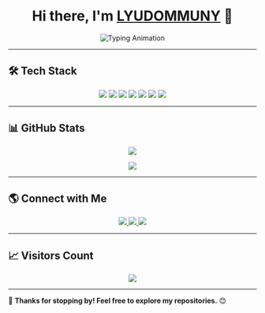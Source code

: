 <h1 align="center">
  Hi there, I'm <a href="https://github.com/lyudommuny13">LYUDOMMUNY</a> 👋
</h1>

<p align="center">
  <img src="https://readme-typing-svg.demolab.com?font=Fira+Code&size=22&pause=1000&color=F79327&center=true&vCenter=true&width=500&lines=Welcome+to+my+GitHub!;I+am+a+Passionate+Developer;Always+Learning+New+Things!" alt="Typing Animation">
</p>

---

## 🛠️ **Tech Stack**
<p align="center">
  <img src="https://img.shields.io/badge/Code-HTML5-orange?style=for-the-badge&logo=html5&logoColor=white" />
  <img src="https://img.shields.io/badge/Code-CSS3-blue?style=for-the-badge&logo=css3&logoColor=white" />
  <img src="https://img.shields.io/badge/Code-JavaScript-yellow?style=for-the-badge&logo=javascript&logoColor=black" />
  <img src="https://img.shields.io/badge/Code-PHP-787cb5?style=for-the-badge&logo=php&logoColor=white" />
  <img src="https://img.shields.io/badge/Database-MySQL-blue?style=for-the-badge&logo=mysql&logoColor=white" />
  <img src="https://img.shields.io/badge/Tools-XAMPP-orange?style=for-the-badge&logo=xampp&logoColor=white" />
  <img src="https://img.shields.io/badge/Editor-VS%20Code-blue?style=for-the-badge&logo=visualstudiocode&logoColor=white" />
</p>

---

## 📊 **GitHub Stats**
<p align="center">
  <img src="https://github-readme-streak-stats.herokuapp.com/?user=lyudommuny13&theme=radical&hide_border=true" />
</p>
<p align="center">
  <img src="https://github-readme-stats.vercel.app/api?username=lyudommuny13&show_icons=true&theme=radical&hide_border=true" />
</p>

---

## 🌎 **Connect with Me**
<p align="center">
  <a href="https://www.linkedin.com/in/your-profile" target="_blank">
    <img src="https://img.shields.io/badge/LinkedIn-blue?style=for-the-badge&logo=linkedin&logoColor=white" />
  </a>
  <a href="mailto:your.email@example.com">
    <img src="https://img.shields.io/badge/Gmail-red?style=for-the-badge&logo=gmail&logoColor=white" />
  </a>
  <a href="https://your-portfolio-link.com" target="_blank">
    <img src="https://img.shields.io/badge/Portfolio-24292e?style=for-the-badge&logo=google-chrome&logoColor=white" />
  </a>
</p>

---

## 📈 **Visitors Count**
<p align="center">
  <img src="https://komarev.com/ghpvc/?username=your-username&label=Profile%20Views&color=blue&style=for-the-badge" />
</p>

---

🚀 **Thanks for stopping by! Feel free to explore my repositories.** 😊
